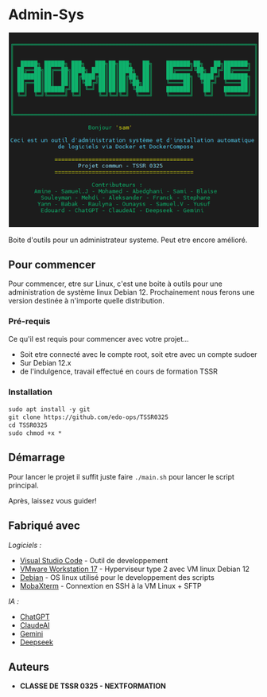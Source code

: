 # Admin-Sys
![Introduction et menu principal](intro.png)

Boite d'outils pour un administrateur systeme. Peut etre encore amélioré.


## Pour commencer

Pour commencer, etre sur Linux, c'est une boite à outils pour une administration de système linux Debian 12. 
Prochainement nous ferons une version destinée à n'importe quelle distribution.

### Pré-requis

Ce qu'il est requis pour commencer avec votre projet...

- Soit etre connecté avec le compte root, soit etre avec un compte sudoer
- Sur Debian 12.x
- de l'indulgence, travail effectué en cours de formation TSSR

### Installation

```
sudo apt install -y git
git clone https://github.com/edo-ops/TSSR0325
cd TSSR0325
sudo chmod +x *
```

## Démarrage

Pour lancer le projet il suffit juste faire ``./main.sh`` pour lancer le script principal. 

Après, laissez vous guider!

## Fabriqué avec

_Logiciels :_
* [Visual Studio Code](http://https://code.visualstudio.com/) - Outil de developpement
* [VMware Workstation 17](https://www.vmware.com/products/desktop-hypervisor/workstation-and-fusion) - Hyperviseur type 2 avec VM linux Debian 12
* [Debian](https://www.debian.org/index.fr.html) - OS linux utilisé pour le developpement des scripts
* [MobaXterm](https://mobaxterm.mobatek.net/) - Connextion en SSH à la VM Linux + SFTP

_IA :_
* [ChatGPT](https://chatgpt.com/)
* [ClaudeAI](https://claude.ai)
* [Gemini](https://gemini.google.com/app?hl=fr)
* [Deepseek](https://chat.deepseek.com/)


## Auteurs

* **CLASSE DE TSSR 0325 - NEXTFORMATION**
